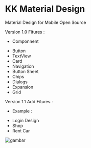 # KK Material Design
Material Design for Mobile Open Source 

Version 1.0
Fitures :
* Componnent
- Button
- TextView
- Card
- Navigation
- Button Sheet
- Chips
- Dialogs
- Expansion
- Grid

Version 1.1
Add Fitures :
* Example :
- Login Design
- Shop 
- Rent Car

![gambar](https://res.cloudinary.com/kampuskoding/image/upload/w_300/screenshoot/Screenshot_20180921-112328.jpg) 
